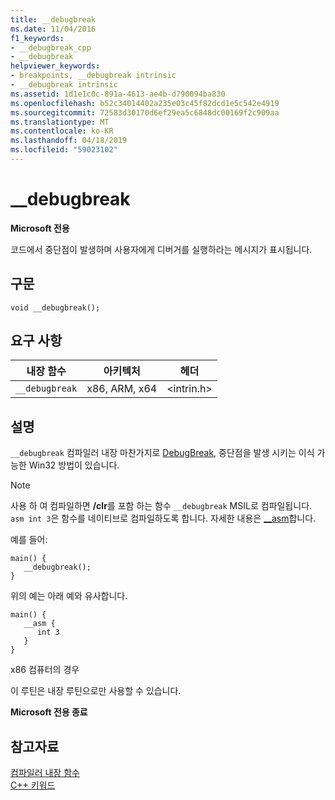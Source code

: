 ```yaml
---
title: __debugbreak
ms.date: 11/04/2016
f1_keywords:
- __debugbreak_cpp
- __debugbreak
helpviewer_keywords:
- breakpoints, __debugbreak intrinsic
- __debugbreak intrinsic
ms.assetid: 1d1e1c0c-891a-4613-ae4b-d790094ba830
ms.openlocfilehash: b52c34014402a235e03c45f82dcd1e5c542e4919
ms.sourcegitcommit: 72583d30170d6ef29ea5c6848dc00169f2c909aa
ms.translationtype: MT
ms.contentlocale: ko-KR
ms.lasthandoff: 04/18/2019
ms.locfileid: "59023102"
---
```

# <a name="debugbreak"></a>__debugbreak

**Microsoft 전용**

코드에서 중단점이 발생하며 사용자에게 디버거를 실행하라는 메시지가 표시됩니다.

## <a name="syntax"></a>구문

```
void __debugbreak();
```

## <a name="requirements"></a>요구 사항

|내장 함수|아키텍처|헤더|
|---------------|------------------|------------|
|`__debugbreak`|x86, ARM, x64|\<intrin.h>|

## <a name="remarks"></a>설명

`__debugbreak` 컴파일러 내장 마찬가지로 [DebugBreak](https://msdn.microsoft.com/library/windows/desktop/ms679297.aspx), 중단점을 발생 시키는 이식 가능한 Win32 방법이 있습니다.

> [!NOTE]
>  사용 하 여 컴파일하면 **/clr**를 포함 하는 함수 `__debugbreak` MSIL로 컴파일됩니다. `asm int 3`은 함수를 네이티브로 컴파일하도록 합니다. 자세한 내용은 [__asm](../assembler/inline/asm.md)합니다.

예를 들어:

```
main() {
   __debugbreak();
}
```

위의 예는 아래 예와 유사합니다.

```
main() {
   __asm {
      int 3
   }
}
```

x86 컴퓨터의 경우

이 루틴은 내장 루틴으로만 사용할 수 있습니다.

**Microsoft 전용 종료**

## <a name="see-also"></a>참고자료

[컴파일러 내장 함수](../intrinsics/compiler-intrinsics.md)<br/>
[C++ 키워드](../cpp/keywords-cpp.md)